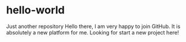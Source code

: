 # hello-world
Just another repository
Hello there, I am very happy to join GitHub. It is absolutely a new platform for me. Looking for start a new project here!
